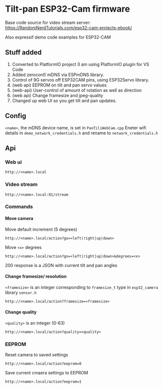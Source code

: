 # Tilt-pan ESP32-Cam firmware

Base code source for video stream server:
https://RandomNerdTutorials.com/esp32-cam-projects-ebook/

Also expressif demo code examples for ESP32-CAM 

## Stuff added

1. Converted to PlatformIO project (I am using PlatformIO plugin for VS Code
2. Added zeroconf/ mDNS via ESPmDNS library.
3. Control of 9G servos off ESP32CAM pins, using ESP32Servo library.
4. (web api) EEPROM on tilt and pan servo values
5. (web-api) User-control of amount of rotation as well as direction
6. (web api) Change framesize and jpeg-quality
7. Changed up web UI so you get tilt and pan updates.

## Config

`<name>`, the mDNS device name, is set in `PanTiliWebCam.cpp`
Eneter wifi details in `demo_network_credentials.h` and rename to `network_credentials.h`

## Api


### Web ui

```http://<name>.local```

### Video stream 

```http://<name>.local:81/stream```

### Commands
#### Move camera
Move default increment (5 degrees)

```http://<name>.local/action?go=<left|right|up|down>```

Move `<x>` degrees

```http://<name>.local/action?go=<left|right|up|down>&degrees=<x>```

200 response is a JSON with current tilt and pan angles

#### Change framesize/ resolution

`<framesize>` is an integer corresponding to `framesize_t` type in `esp32_camera` library `sensor.h`

```http://<name>.local/action?framesize=<framesize>```


#### Change quality

`<quality>` is an integer (0-63)

```http://<name>.local/action?quality=<quality>```

### EEPROM

Reset camera to saved settings

```http://<name>.local/action?eeprom=0```

Save current cmaera settings to EEPROM

```http://<name>.local/action?eeprom=1```

